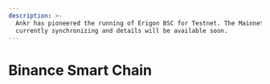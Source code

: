 ```yaml
---
description: >-
  Ankr has pioneered the running of Erigon BSC for Testnet. The Mainnet is
  currently synchronizing and details will be available soon.
---
```


# Binance Smart Chain

